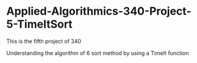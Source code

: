 # Applied-Algorithmics-340-Project-5-TimeItSort
This is the fifth project of 340

Understanding the algorithm of 6 sort method by using a TimeIt function
